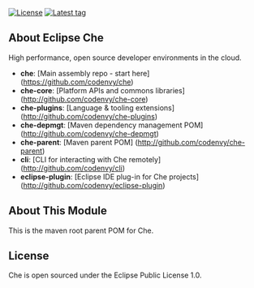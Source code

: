 [![License](https://img.shields.io/github/license/codenvy/che.svg)](https://github.com/codenvy/che-parent)
[![Latest tag](https://img.shields.io/github/tag/codenvy/che-parent.svg)](https://github.com/codenvy/che-parent/tags)

## About Eclipse Che
High performance, open source developer environments in the cloud.

* **che**:                     [Main assembly repo - start here] (https://github.com/codenvy/che)
* **che-core**:                [Platform APIs and commons libraries] (http://github.com/codenvy/che-core)
* **che-plugins**:             [Language & tooling extensions] (http://github.com/codenvy/che-plugins)
* **che-depmgt**:              [Maven dependency management POM] (http://github.com/codenvy/che-depmgt)
* **che-parent**:              [Maven parent POM] (http://github.com/codenvy/che-parent)
* **cli**:                     [CLI for interacting with Che remotely] (http://github.com/codenvy/cli)
* **eclipse-plugin**:          [Eclipse IDE plug-in for Che projects] (http://github.com/codenvy/eclipse-plugin)

## About This Module
This is the maven root parent POM for Che. 

## License
Che is open sourced under the Eclipse Public License 1.0.
